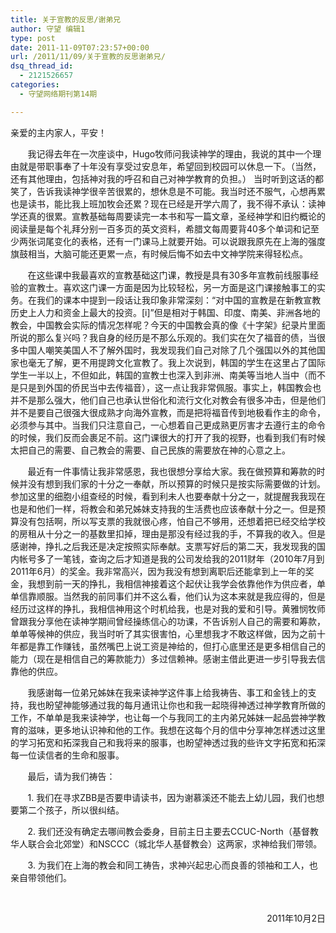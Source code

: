 ```yaml
---
title: 关于宣教的反思/谢弟兄
author: 守望 编辑1
type: post
date: 2011-11-09T07:23:57+00:00
url: /2011/11/09/关于宣教的反思谢弟兄/
dsq_thread_id:
  - 2121526657
categories:
  - 守望网络期刊第14期

---
```

亲爱的主内家人，平安！

       我记得去年在一次座谈中，Hugo牧师问我读神学的理由，我说的其中一个理由就是带职事奉了十年没有享受过安息年，希望回到校园可以休息一下。（当然，还有其他理由，包括神对我的呼召和自己对神学教育的负担。） 当时听到这话的都笑了，告诉我读神学很辛苦很累的，想休息是不可能。我当时还不服气，心想再累也是读书，能比我上班加牧会还累？现在已经是开学六周了，我不得不承认：读神学还真的很累。宣教基础每周要读完一本书和写一篇文章，圣经神学和旧约概论的阅读量是每个礼拜分别一百多页的英文资料，希腊文每周要背40多个单词和记至少两张词尾变化的表格，还有一门课马上就要开始。可以说跟我原先在上海的强度旗鼓相当，大脑可能还更累一点，有时候后悔不如去中文神学院来得轻松点。<!--more-->

       在这些课中我最喜欢的宣教基础这门课，教授是具有30多年宣教前线服事经验的宣教士。喜欢这门课一方面是因为比较轻松，另一方面是这门课接触事工的实务。在我们的课本中提到一段话让我印象非常深刻：“对中国的宣教是在新教宣教历史上人力和资金上最大的投资。[i]”但是相对于韩国、印度、南美、非洲各地的教会，中国教会实际的情况怎样呢？今天的中国教会真的像《十字架》纪录片里面所说的那么复兴吗？我自身的经历是不那么乐观的。我们实在欠了福音的债，当很多中国人嘲笑美国人不了解外国时，我发现我们自己对除了几个强国以外的其他国家也毫无了解，更不用提跨文化宣教了。我上次说到，韩国的学生在这里占了国际学生一半以上，不但如此，韩国的宣教士也深入到非洲、南美等当地人当中（而不是只是到外国的侨民当中去传福音），这一点让我非常佩服。事实上，韩国教会也并不是那么强大，他们自己也承认世俗化和流行文化对教会有很多冲击，但是他们并不是要自己很强大很成熟才向海外宣教，而是把将福音传到地极看作主的命令，必须参与其中。当我们只注意自己，一心想着自己更成熟更厉害才去遵行主的命令的时候，我们反而会裹足不前。这门课很大的打开了我的视野，也看到我们有时候太把自己的需要、自己教会的需要、自己民族的需要放在神的心意之上。

       最近有一件事情让我非常感恩，我也很想分享给大家。我在做预算和筹款的时候并没有想到我们家的十分之一奉献，所以预算的时候只是按实际需要做的计划。参加这里的细胞小组查经的时候，看到利未人也要奉献十分之一，就提醒我我现在也是和他们一样，将教会和弟兄姊妹支持我的生活费也应该奉献十分之一。但是预算没有包括啊，所以写支票的我就很心疼，怕自己不够用，还想着把已经交给学校的房租从十分之一的基数里扣掉，理由是那没有经过我的手，不算我的收入。但是感谢神，挣扎之后我还是决定按照实际奉献。支票写好后的第二天，我发现我的国内帐号多了一笔钱，查询之后才知道是我的公司发给我的2011财年（2010年7月到2011年6月）的奖金。我非常高兴，因为我没有想到离职后还能拿到上一年的奖金，我想到前一天的挣扎，我相信神接着这个起伏让我学会依靠他作为供应者，单单信靠顺服。当然我的前同事们并不这么看，他们认为这本来就是我应得的，但是经历过这样的挣扎，我相信神用这个时机给我，也是对我的爱和引导。黄雅悯牧师曾跟我分享他在读神学期间曾经操练信心的功课，不告诉别人自己的需要和筹款，单单等候神的供应，我当时听了其实很害怕，心里想我才不敢这样做，因为之前十年都是靠工作赚钱，虽然嘴巴上说工资是神给的，但打心底里还是更多相信自己的能力（现在是相信自己的筹款能力）多过信赖神。感谢主借此更进一步引导我去信靠他的供应。

       我感谢每一位弟兄姊妹在我来读神学这件事上给我祷告、事工和金钱上的支持，我也盼望神能够通过我的每月通讯让你也和我一起晓得神透过神学教育所做的工作，不单单是我来读神学，也让每一个与我同工的主内弟兄姊妹一起品尝神学教育的滋味，更多地认识神和他的工作。我想在这每个月的信中分享神怎样透过这里的学习拓宽和拓深我自己和我将来的服事，也盼望神透过我的些许文字拓宽和拓深每一位读信者的生命和服事。

       最后，请为我们祷告：

       1. 我们在寻求ZBB是否要申请读书，因为谢慕溪还不能去上幼儿园，我们也想要第二个孩子，所以很纠结。

       2. 我们还没有确定去哪间教会委身，目前主日主要去CCUC-North（基督教华人联合会北郊堂）和NSCCC（城北华人基督教会）这两家，求神给我们带领。

       3. 为我们在上海的教会和同工祷告，求神兴起忠心而良善的领袖和工人，也亲自带领他们。

&nbsp;

<p align="right">
  2011年10月2日
</p>

&nbsp;

&nbsp;

&nbsp;

&nbsp;